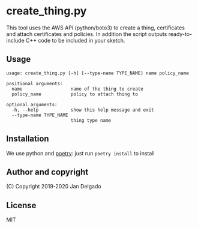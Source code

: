 # create_thing.py

This tool uses the AWS API (python/boto3) to create a thing, certificates and
attach certificates and policies. In addition the script outputs
ready-to-include C++ code to be included in your sketch.

## Usage 

```
usage: create_thing.py [-h] [--type-name TYPE_NAME] name policy_name

positional arguments:
  name                  name of the thing to create
  policy_name           policy to attach thing to

optional arguments:
  -h, --help            show this help message and exit
  --type-name TYPE_NAME
                        thing type name
```

## Installation

We use python and [poetry](https://python-poetry.org/): just run `poetry install` to install

## Author and copyright

(C) Copyright 2019-2020 Jan Delgado

## License

MIT
